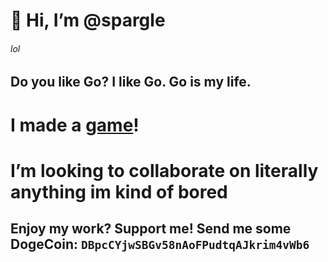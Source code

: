 # 👋 Hi, I’m @spargle
###### lol
## Do you like Go? I like Go. Go is my life.
# I made a [game](https://spegeet.itch.io/flr-rn)!
# I’m looking to collaborate on literally anything im kind of bored
## Enjoy my work? Support me! Send me some DogeCoin: `DBpcCYjwSBGv58nAoFPudtqAJkrim4vWb6`

